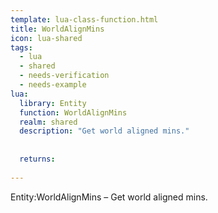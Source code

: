 ```yaml
---
template: lua-class-function.html
title: WorldAlignMins
icon: lua-shared
tags:
  - lua
  - shared
  - needs-verification
  - needs-example
lua:
  library: Entity
  function: WorldAlignMins
  realm: shared
  description: "Get world aligned mins."
  
  
  returns:
    
---
```


<div class="lua__search__keywords">
Entity:WorldAlignMins &#x2013; Get world aligned mins.
</div>
